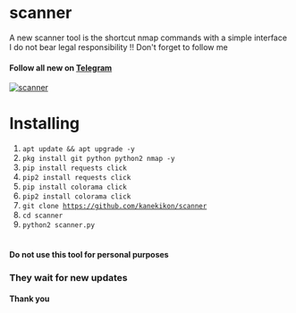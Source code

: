 # scanner
A new scanner tool is the shortcut nmap commands with a simple interface
I do not bear legal responsibility !!
Don't forget to follow me
#### Follow all new on [Telegram](https://youtu.be/BsFhpIDcd9I)
<a href="https://ibb.co/DrbBMp2"><img src="https://i.ibb.co/phPHKyF/scanner.jpg" alt="scanner" border="0"></a>

# Installing
1. <code>apt update && apt upgrade -y</code>
2. <code>pkg install git python python2 nmap -y</code> 
3. <code>pip install requests click</code>
4. <code>pip2 install requests click</code>
5. <code>pip install colorama click</code>
6. <code>pip2 install colorama click</code>
7. <code>git clone https://github.com/kanekikon/scanner</code>
8. <code>cd scanner</code>
9. <code>python2 scanner.py</code><br><br>


#### Do not use this tool for personal purposes
### They wait for new updates
#### Thank you 
